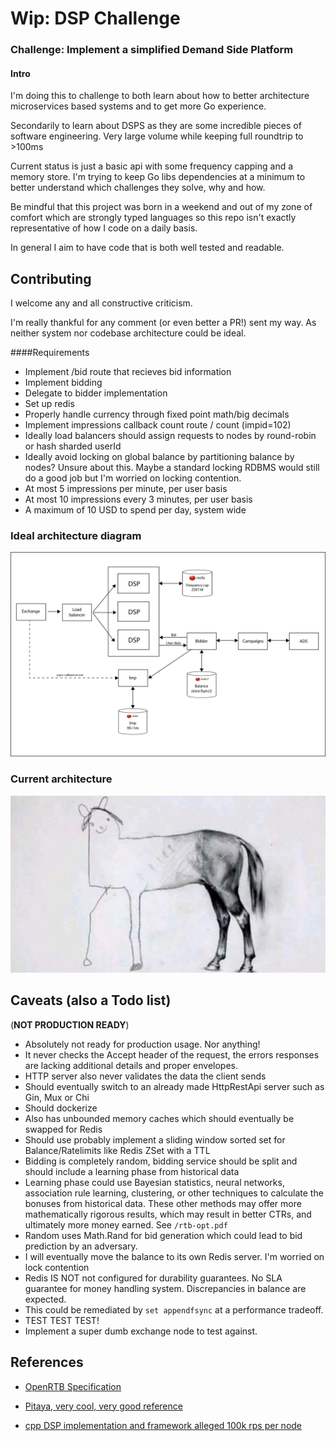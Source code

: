  Wip: DSP Challenge
======
### Challenge: Implement a simplified Demand Side Platform

#### Intro

I'm doing this to challenge to both learn about how to better architecture microservices based systems and to get more Go experience.

Secondarily to learn about DSPS as they are some incredible pieces of software engineering. Very large volume while keeping full roundtrip to >100ms

Current status is just a basic api with some frequency capping and a memory store. I'm trying to keep Go libs dependencies at a minimum to better understand which challenges they solve, why and how.

Be mindful that this project was born in a weekend and out of my zone of comfort which are strongly typed languages so this repo isn't exactly representative of how I code on a daily basis. 

In general I aim to have code that is both well tested and readable.

## Contributing

I welcome any and all constructive criticism.

I'm really thankful for any comment (or even better a PR!) sent my way. As neither system nor codebase architecture could be ideal.

####Requirements

 * Implement /bid route that recieves bid information
 * Implement bidding
 * Delegate to bidder implementation
 * Set up redis
 * Properly handle currency through fixed point math/big decimals
 * Implement impressions callback count route / count (impid=102)
 * Ideally load balancers should assign requests to nodes by round-robin or hash sharded userId
 * Ideally avoid locking on global balance by partitioning balance by nodes? Unsure about this. Maybe a standard locking RDBMS would still do a good job but I'm worried on locking contention.
 * At most 5 impressions per minute, per user basis
 * At most 10 impressions every 3 minutes, per user basis
 * A maximum of 10 USD to spend per day, system wide

### Ideal architecture diagram
![diagram.png](diagram.png)

### Current architecture
![img.png](img.png)

## Caveats (also a Todo list)
(**NOT PRODUCTION READY**)
* Absolutely not ready for production usage. Nor anything!
* It never checks the Accept header of the request, the errors responses are lacking additional details and proper envelopes. 
* HTTP server also never validates the data the client sends
* Should eventually switch to an already made HttpRestApi server such as Gin, Mux or Chi
* Should dockerize
* Also has unbounded memory caches which should eventually be swapped for Redis
* Should use probably implement a sliding window sorted set for Balance/Ratelimits like Redis ZSet with a TTL
* Bidding is completely random, bidding service should be split and should include a learning phase from historical data
* Learning phase could use Bayesian statistics, neural networks, association rule learning,
  clustering, or other techniques to calculate the bonuses from historical data. These other methods
  may offer more mathematically rigorous results, which may result in better
  CTRs, and ultimately more money earned. See `/rtb-opt.pdf`
* Random uses Math.Rand for bid generation which could lead to bid prediction by an adversary.
* I will eventually move the balance to its own Redis server. I'm worried on lock contention
* Redis IS NOT not configured for durability guarantees. No SLA guarantee for money handling system. Discrepancies in balance are expected.
* This could be remediated by `set appendfsync` at a performance tradeoff.
* TEST TEST TEST!
* Implement a super dumb exchange node to test against.

## References
* [OpenRTB Specification](https://www.iab.com/wp-content/uploads/2016/03/OpenRTB-API-Specification-Version-2-5-FINAL.pdf)

* [Pitaya, very cool, very good reference](https://github.com/topfreegames/pitaya)

* [cpp DSP implementation and framework alleged 100k rps per node](https://github.com/venediktov/vanilla-rtb/blob/master/examples/bidder/multi_bidder.cpp)
